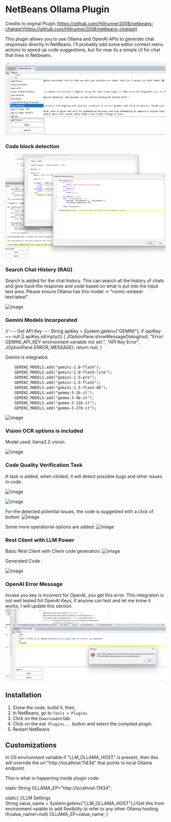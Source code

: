 # NetBeans Ollama Plugin

Credits to orginal Plugin [https://github.com/Hillrunner2008/netbeans-chatgpt](https://github.com/Hillrunner2008/netbeans-chatgpt)

This plugin allows you to use Ollama and OpenAI APIs to generate chat responses directly in NetBeans. I'll probably add some editor context menu actions to speed up code suggestions, but for now its a simple UI for chat that lives in Netbeans.

![Screenshot](screenshots/OpenAIAndOllama2.png)

### Code block detection

![Screenshot](screenshots/ollamaCodeDetect.png)


### Search Chat History (RAG)
Search is added for the chat history. This can search all the history of chats and give back the response and code based on what is put into the input text area.  Please ensure Ollama has this model -> "nomic-embed-text:latest".

![image](https://github.com/user-attachments/assets/864161ac-d4df-43a6-82cf-53c4a4bebd44)

### Gemini Models Incorporated

// --- Get API Key ---
            String apiKey = System.getenv("GEMINI");
            if (apiKey == null || apiKey.isEmpty()) {
                JOptionPane.showMessageDialog(null, "Error: GEMINI_API_KEY environment variable not set.", "API Key Error", JOptionPane.ERROR_MESSAGE);
                return null;
            }
            
Gemini is integrated.

        GEMINI_MODELS.add("gemini-2.0-flash");
        GEMINI_MODELS.add("gemini-2.0-flash-lite");
        GEMINI_MODELS.add("gemini-1.5-pro");
        GEMINI_MODELS.add("gemini-1.5-flash");
        GEMINI_MODELS.add("gemini-1.5-flash-8b");
        GEMINI_MODELS.add("gemma-3-1b-it");
        GEMINI_MODELS.add("gemma-3-4b-it");
        GEMINI_MODELS.add("gemma-3-12b-it");
        GEMINI_MODELS.add("gemma-3-27b-it");

![image](https://github.com/user-attachments/assets/65b9ab01-148f-464b-9a4e-c7627549d754)


### Vision OCR options is included

Model used: llama3.2-vision

![image](https://github.com/user-attachments/assets/1db941e5-681c-47c3-bfec-e1a5501d8814)


### Code Quality Verification Task 
A task is added, when clicked, it will detect possible bugs and other issues in code.

![image](https://github.com/user-attachments/assets/d46262ed-2b5a-42bb-b105-41c0210d091a)


![image](https://github.com/user-attachments/assets/56dc296a-b154-4544-840d-9d2781a525b8)

For the detected potential issues, the code is suggested with a click of button:
![image](https://github.com/user-attachments/assets/434c8718-7ffb-4d2b-a259-7d2bbc2fb5be)

Some more operational options are added:
![image](https://github.com/user-attachments/assets/da4a8a82-291f-4a8f-9d3f-736047f72a73)

### Rest Client with LLM Power

Basic Rest Client with Client code generation:
![image](https://github.com/user-attachments/assets/329cd460-e07b-4c20-9028-0b34b5f472bd)

Generated Code :

![image](https://github.com/user-attachments/assets/e40c54d9-0832-4c2d-a10b-a57c6688440b)


### OpenAI Error Message

Incase you key is incorrect for OpenAI, you get this error. This integration is not well tested fot OpenAI Keys, if anyone can test and let me know it works, I will update this section.
![Screenshot](screenshots/OpenAIKeyError.png)

## Installation

1. Clone the code, bulild it, then,
2. In NetBeans, go to `Tools > Plugins`.
3. Click on the `Downloaded` tab.
4. Click on the `Add Plugins...` button and select the compiled plugin.
5. Restart NetBeans

## Customizations
In OS environment variable if "LLM_OLLAMA_HOST" is present, then this will override the url "http://localhost:11434" that points to local Ollama endpoint.

This is what is happening inside plugin code:

static String OLLAMA_EP="http://localhost:11434";
 
static{
        //LLM Settings        
        String value_name = System.getenv("LLM_OLLAMA_HOST");//Get this from environment vaiable to add flexibility to refer to any other Ollama hosting.
        if(value_name!=null) OLLAMA_EP=value_name;
    }
